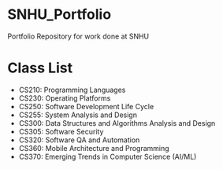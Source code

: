 # SNHU_Portfolio
Portfolio Repository for work done at SNHU

# Class List

- CS210: Programming Languages
- CS230: Operating Platforms
- CS250: Software Development Life Cycle
- CS255: System Analysis and Design
- CS300: Data Structures and Algorithms Analysis and Design
- CS305: Software Security
- CS320: Software QA and Automation
- CS360: Mobile Architecture and Programming
- CS370: Emerging Trends in Computer Science (AI/ML)
